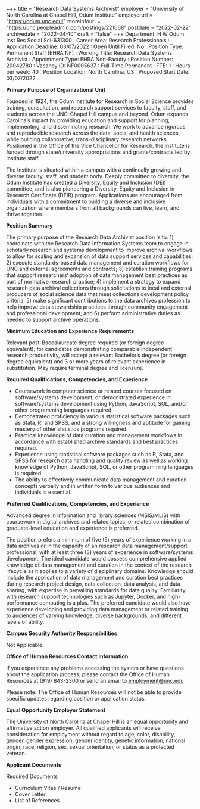 +++
title = "Research Data Systems Archivist"
employer = "University of North Carolina at Chapel Hill, Odum Institute"
employerurl = "https://odum.unc.edu/"
moreinfourl = "https://unc.peopleadmin.com/postings/221668"
postdate = "2022-02-22"
archivedate = "2022-04-10"
draft = "false"
+++
Department: H W Odum Inst Res Social Sci-631300
: Career Area: Research Professionals
: Application Deadline: 03/07/2022
: Open Until Filled: No
: Position Type: Permanent Staff (EHRA NF)
: Working Title: Research Data Systems Archivist
: Appointment Type: EHRA Non-Faculty
: Position Number: 20042780
: Vacancy ID: NF0005637
: Full-Time Permanent
: FTE: 1
: Hours per week: 40
: Position Location: North Carolina, US
: Proposed Start Date: 03/07/2022

**Primary Purpose of Organizational Unit**

Founded in 1924, the Odum Institute for Research in Social Science provides training, consultation, and research support services to faculty, staff, and students across the UNC-Chapel Hill campus and beyond. Odum expands Carolina’s impact by providing education and support for planning, implementing, and disseminating research. We work to advance rigorous and reproducible research across the data, social and health sciences, while building collaborative, trans-disciplinary research networks. Positioned in the Office of the Vice Chancellor for Research, the Institute is funded through state/university appropriations and grants/contracts led by Institute staff. 

The Institute is situated within a campus with a continually growing and diverse faculty, staff, and student body. Deeply committed to diversity, the Odum Institute has created a Diversity, Equity and Inclusion (DEI) committee, and is also pioneering a Diversity, Equity and Inclusion in Research Certificate (DEIR) program. Applications are encouraged from individuals with a commitment to building a diverse and inclusive organization where members from all backgrounds can live, learn, and thrive together.

**Position Summary**

The primary purpose of the Research Data Archivist position is to: 1) coordinate with the Research Data Information Systems team to engage in scholarly research and systems development to improve archival workflows to allow for scaling and expansion of data support services and capabilities; 2) execute standards-based data management and curation workflows for UNC and external agreements and contracts; 3) establish training programs that support researchers’ adoption of data management best practices as part of normative research practice; 4) implement a strategy to expand research data archival collections through solicitations to local and external producers of social science data that meet collections development policy criteria; 5) make significant contributions to the data archives profession to help improve data stewardship practices through community engagement and professional development; and 6) perform administrative duties as needed to support archive operations.

**Minimum Education and Experience Requirements**

Relevant post-Baccalaureate degree required (or foreign degree equivalent); for candidates demonstrating comparable independent research productivity, will accept a relevant Bachelor’s degree (or foreign degree equivalent) and 3 or more years of relevant experience in substitution. May require terminal degree and licensure.

**Required Qualifications, Competencies, and Experience**

- Coursework in computer science or related courses focused on software/systems development, or demonstrated experience in software/systems development using Python, JavaScript, SQL, and/or other programming languages required.
- Demonstrated proficiency in various statistical software packages such as Stata, R, and SPSS, and a strong willingness and aptitude for gaining mastery of other statistics programs required.
- Practical knowledge of data curation and management workflows in accordance with established archive standards and best practices required.
- Experience using statistical software packages such as R, Stata, and SPSS for research data handling and quality review as well as working knowledge of Python, JavaScript, SQL, or other programming languages is required.
- The ability to effectively communicate data management and curation concepts verbally and in written form to various audiences and individuals is essential.

**Preferred Qualifications, Competencies, and Experience**

Advanced degree in information and library sciences (MSIS/MLIS) with coursework in digital archives and related topics, or related combination of graduate-level education and experience is preferred.

The position prefers a minimum of five (5) years of experience working in a data archives or in the capacity of an research data management/support professional, with at least three (3) years of experience in software/systems development. The ideal candidate would possess comprehensive applied knowledge of data management and curation in the context of the research lifecycle as it applies to a variety of disciplinary domains. Knowledge should include the application of data management and curation best practices during research project design, data collection, data analysis, and data sharing, with expertise in prevailing standards for data quality. Familiarity with research support technologies such as Jupyter, Docker, and high-performance computing is a plus.
The preferred candidate would also have experience developing and providing data management or related training to audiences of varying knowledge, diverse backgrounds, and different levels of ability.

**Campus Security Authority Responsibilities**

Not Applicable.

**Office of Human Resources Contact Information**

If you experience any problems accessing the system or have questions about the application process, please contact the Office of Human Resources at (919) 843-2300 or send an email to employment@unc.edu

Please note: The Office of Human Resources will not be able to provide specific updates regarding position or application status.

**Equal Opportunity Employer Statement**

The University of North Carolina at Chapel Hill is an equal opportunity and affirmative action employer. All qualified applicants will receive consideration for employment without regard to age, color, disability, gender, gender expression, gender identity, genetic information, national origin, race, religion, sex, sexual orientation, or status as a protected veteran.

**Applicant Documents**

Required Documents

- Curriculum Vitae / Resume
- Cover Letter
- List of References
